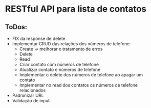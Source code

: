 # RESTful API para lista de contatos

## ToDos:

- FIX da response de delete
- Implementar CRUD das relações dos números de telefone:
  - Create -> melhorar o tratamento de erros
  - Delete
  - Read
  - Criar contato com números de telefone
  - Atualizar contato e números de telefone
  - Implementar o delete dos números de telefone ao apagar um contato
  - Implementar no read dos contatos os números de telefone relacionados
- Padronizar URL
- Validação de input
